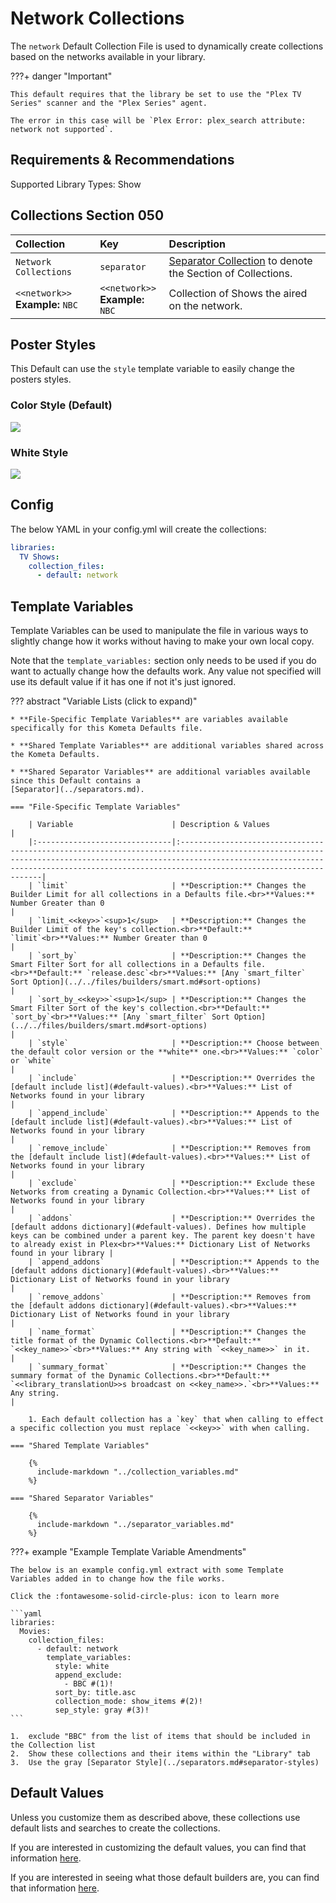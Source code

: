 # Network Collections

The `network` Default Collection File is used to dynamically create collections based on the networks available in your library.

???+ danger "Important"

    This default requires that the library be set to use the "Plex TV Series" scanner and the "Plex Series" agent.

    The error in this case will be `Plex Error: plex_search attribute: network not supported`.

## Requirements & Recommendations

Supported Library Types: Show

## Collections Section 050

| Collection                          | Key                                 | Description                                                                    |
|:------------------------------------|:------------------------------------|:-------------------------------------------------------------------------------|
| `Network Collections`               | `separator`                         | [Separator Collection](../separators.md) to denote the Section of Collections. |
| `<<network>>`<br>**Example:** `NBC` | `<<network>>`<br>**Example:** `NBC` | Collection of Shows the aired on the network.                                  |


## Poster Styles

This Default can use the `style` template variable to easily change the posters styles.

### Color Style (Default)

![](../images/Network_color.png)

### White Style

![](../images/Network_white.png)

## Config

The below YAML in your config.yml will create the collections:

```yaml
libraries:
  TV Shows:
    collection_files:
      - default: network
```

## Template Variables

Template Variables can be used to manipulate the file in various ways to slightly change how it works without having to 
make your own local copy.

Note that the `template_variables:` section only needs to be used if you do want to actually change how the defaults 
work. Any value not specified will use its default value if it has one if not it's just ignored.

??? abstract "Variable Lists (click to expand)"

    * **File-Specific Template Variables** are variables available specifically for this Kometa Defaults file.

    * **Shared Template Variables** are additional variables shared across the Kometa Defaults.

    * **Shared Separator Variables** are additional variables available since this Default contains a 
    [Separator](../separators.md).

    === "File-Specific Template Variables"

        | Variable                      | Description & Values                                                                                                                                                                                                                                     |
        |:------------------------------|:---------------------------------------------------------------------------------------------------------------------------------------------------------------------------------------------------------------------------------------------------------|
        | `limit`                       | **Description:** Changes the Builder Limit for all collections in a Defaults file.<br>**Values:** Number Greater than 0                                                                                                                                  |
        | `limit_<<key>>`<sup>1</sup>   | **Description:** Changes the Builder Limit of the key's collection.<br>**Default:** `limit`<br>**Values:** Number Greater than 0                                                                                                               |
        | `sort_by`                     | **Description:** Changes the Smart Filter Sort for all collections in a Defaults file.<br>**Default:** `release.desc`<br>**Values:** [Any `smart_filter` Sort Option](../../files/builders/smart.md#sort-options)                                        |
        | `sort_by_<<key>>`<sup>1</sup> | **Description:** Changes the Smart Filter Sort of the key's collection.<br>**Default:** `sort_by`<br>**Values:** [Any `smart_filter` Sort Option](../../files/builders/smart.md#sort-options)                                                  |
        | `style`                       | **Description:** Choose between the default color version or the **white** one.<br>**Values:** `color` or `white`                                                                                                                                        |
        | `include`                     | **Description:** Overrides the [default include list](#default-values).<br>**Values:** List of Networks found in your library                                                                                                                                   |
        | `append_include`              | **Description:** Appends to the [default include list](#default-values).<br>**Values:** List of Networks found in your library                                                                                                                                  |
        | `remove_include`              | **Description:** Removes from the [default include list](#default-values).<br>**Values:** List of Networks found in your library                                                                                                                                |
        | `exclude`                     | **Description:** Exclude these Networks from creating a Dynamic Collection.<br>**Values:** List of Networks found in your library                                                                                                                        |
        | `addons`                      | **Description:** Overrides the [default addons dictionary](#default-values). Defines how multiple keys can be combined under a parent key. The parent key doesn't have to already exist in Plex<br>**Values:** Dictionary List of Networks found in your library |
        | `append_addons`               | **Description:** Appends to the [default addons dictionary](#default-values).<br>**Values:** Dictionary List of Networks found in your library                                                                                                                   |
        | `remove_addons`               | **Description:** Removes from the [default addons dictionary](#default-values).<br>**Values:** Dictionary List of Networks found in your library                                                                                                                 |
        | `name_format`                 | **Description:** Changes the title format of the Dynamic Collections.<br>**Default:** `<<key_name>>`<br>**Values:** Any string with `<<key_name>>` in it.                                                                                                |
        | `summary_format`              | **Description:** Changes the summary format of the Dynamic Collections.<br>**Default:** `<<library_translationU>>s broadcast on <<key_name>>.`<br>**Values:** Any string.                                                                                |

        1. Each default collection has a `key` that when calling to effect a specific collection you must replace `<<key>>` with when calling.

    === "Shared Template Variables"

        {%
          include-markdown "../collection_variables.md"
        %}

    === "Shared Separator Variables"

        {%
          include-markdown "../separator_variables.md"
        %}
    
???+ example "Example Template Variable Amendments"

    The below is an example config.yml extract with some Template Variables added in to change how the file works.

    Click the :fontawesome-solid-circle-plus: icon to learn more
    
    ```yaml
    libraries:
      Movies:
        collection_files:
          - default: network
            template_variables:
              style: white
              append_exclude:
                - BBC #(1)!
              sort_by: title.asc
              collection_mode: show_items #(2)!
              sep_style: gray #(3)!
    ```

    1.  exclude "BBC" from the list of items that should be included in the Collection list
    2.  Show these collections and their items within the "Library" tab
    3.  Use the gray [Separator Style](../separators.md#separator-styles)

## Default Values

Unless you customize them as described above, these collections use default lists and searches to create the collections.

If you are interested in customizing the default values, you can find that information [here](#template-variables).

If you are interested in seeing what those default builders are, you can find that information [here](../sources.md).
